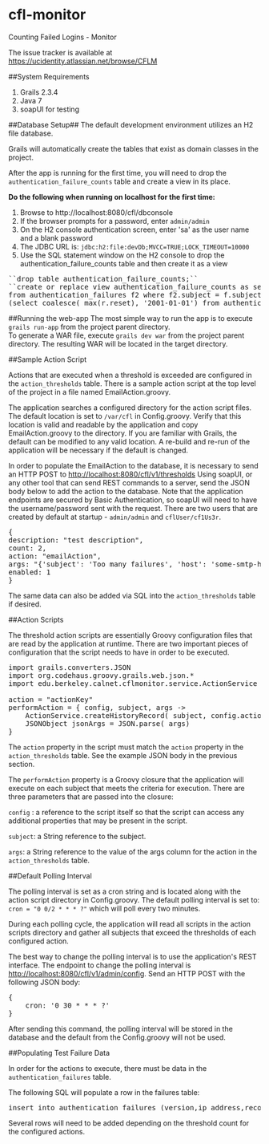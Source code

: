 cfl-monitor
========
Counting Failed Logins - Monitor

The issue tracker is available at https://ucidentity.atlassian.net/browse/CFLM

##System Requirements
1. Grails 2.3.4
2. Java 7
3. soapUI for testing


##Database Setup##
The default development environment utilizes an H2 file database.

Grails will automatically create the tables that exist as domain classes in the project.

After the app is running for the first time, you will need to drop the ``authentication_failure_counts`` table and create a view in its place.

**Do the following when running on localhost for the first time:**

1. Browse to http://localhost:8080/cfl/dbconsole
2. If the browser prompts for a password, enter `admin/admin`
3. On the H2 console authentication screen, enter 'sa' as the user name and a blank password
4. The JDBC URL is: ``jdbc:h2:file:devDb;MVCC=TRUE;LOCK_TIMEOUT=10000`` 
5. Use the SQL statement window on the H2 console to drop the authentication_failure_counts table and then create it as a view
<pre>
``drop table authentication_failure_counts;``
``create or replace view authentication_failure_counts as select distinct f.subject, (select count(*) as current_count 
from authentication_failures f2 where f2.subject = f.subject and f2.recorded  > 
(select coalesce( max(r.reset), '2001-01-01') from authentication_resets r where r.subject = f.subject)) as current_count from authentication_failures f;``
</pre>

##Running the web-app
The most simple way to run the app is to execute ``grails run-app`` from the project parent directory.  
To generate a WAR file, execute ``grails dev war`` from the project parent directory.  The resulting WAR will be located in the target directory.

##Sample Action Script

Actions that are executed when a threshold is exceeded are configured in the ``action_thresholds`` table.  There is a sample action script at the top level of the project in a file named EmailAction.groovy.

The application searches a configured directory for the action script files.  The default location is set to ``/var/cfl`` in Config.groovy.  Verify that this location is valid and readable by the application and copy EmailAction.groovy to the directory.  If you are familiar with Grails, the default can be modified to any valid location.  A re-build and re-run of the application will be necessary if the default is changed.

In order to populate the EmailAction to the database, it is necessary to send an HTTP POST to [http://localhost:8080/cfl/v1/thresholds](http://localhost:8080/cfl/v1/thresholds)
Using soapUI, or any other tool that can send REST commands to a server, send the JSON body below to add the action to the database.  Note that the application endpoints are secured by Basic Authentication, so soapUI will need to have the username/password sent with the request.  There are two users that are created by default at startup - `admin/admin` and `cflUser/cf1Us3r`.

<pre>
{
description: "test description",
count: 2,
action: "emailAction",
args: "{'subject': 'Too many failures', 'host': 'some-smtp-host', 'message': 'Too many failures, fix it', 'username': 'your-user-name', 'password': 'your-password', 'recipient': 'some-email-address'}",
enabled: 1
}
</pre>

The same data can also be added via SQL into the `action_thresholds` table if desired.

##Action Scripts

The threshold action scripts are essentially Groovy configuration files that are read by the application at runtime.  There are two important pieces of configuration that the script needs to have in order to be executed.

<pre>
import grails.converters.JSON
import org.codehaus.groovy.grails.web.json.*
import edu.berkeley.calnet.cflmonitor.service.ActionService

action = "actionKey"
performAction = { config, subject, args ->
	ActionService.createHistoryRecord( subject, config.action, "Action executed")
	JSONObject jsonArgs = JSON.parse( args)}
</pre>

The `action` property in the script must match the `action` property in the `action_thresholds` table.  See the example JSON body in the previous section.

The `performAction` property is a Groovy closure that the application will execute on each subject that meets the criteria for execution.  There are three parameters that are passed into the closure:

`config` : a reference to the script itself so that the script can access any additional properties that may be present in the script.

`subject`: a String reference to the subject.

`args`: a String reference to the value of the args column for the action in the `action_thresholds` table.

##Default Polling Interval

The polling interval is set as a cron string and is located along with the action script directory in Config.groovy.  The default polling interval is set to:
`cron = "0 0/2 * * * ?"` which will poll every two minutes.

During each polling cycle, the application will read all scripts in the action scripts directory and gather all subjects that exceed the thresholds of each configured action.

The best way to change the polling interval is to use the application's REST interface.  The endpoint to change the polling interval is [http://localhost:8080/cfl/v1/admin/config](http://localhost:8080/cfl/v1/admin/config).  Send an HTTP POST with the following JSON body:
<pre>
{
	cron: '0 30 * * * ?'
}
</pre>

After sending this command, the polling interval will be stored in the database and the default from the Config.groovy will not be used.

##Populating Test Failure Data

In order for the actions to execute, there must be data in the `authentication_failures` table.

The following SQL will populate a row in the failures table:
<pre>
insert into authentication_failures (version,ip_address,recorded,service,subject) values (1,'192.168.0.1',now(),'test service', 'test');
</pre>

Several rows will need to be added depending on the threshold count for the configured actions.